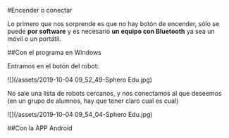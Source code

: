 #Encender o conectar

Lo primero que nos sorprende es que no hay botón de encender, sólo se puede **por software** y es necesario **un equipo con Bluetooth** ya sea un móvil o un portátil.

##Con el programa en Windows

Entramos en el botón del robot:

![](/assets/2019-10-04 09_52_49-Sphero Edu.jpg)

No sale una lista de robots cercanos, y nos conectamos al que deseemos (en un grupo de alumnos, hay que tener claro cual es cual)

![](/assets/2019-10-04 09_54_04-Sphero Edu.jpg)

##Con la APP Android

